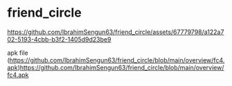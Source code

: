 # friend_circle
 



https://github.com/IbrahimSengun63/friend_circle/assets/67779798/a122a702-5193-4cbb-b3f2-1405d9d23be9

apk file
(https://github.com/IbrahimSengun63/friend_circle/blob/main/overview/fc4.apk)https://github.com/IbrahimSengun63/friend_circle/blob/main/overview/fc4.apk
